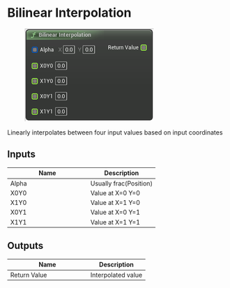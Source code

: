 # Bilinear Interpolation

<div align="left" data-full-width="false"><figure><img src="../../../../.gitbook/assets/bilinear_interpolation.png" alt=""><figcaption></figcaption></figure></div>

Linearly interpolates between four input values based on input coordinates

## Inputs

<table><thead><tr><th width="170">Name</th><th>Description</th></tr></thead><tbody><tr><td>Alpha</td><td>Usually frac(Position)</td></tr><tr><td>X0Y0</td><td>Value at X=0 Y=0</td></tr><tr><td>X1Y0</td><td>Value at X=1 Y=0</td></tr><tr><td>X0Y1</td><td>Value at X=0 Y=1</td></tr><tr><td>X1Y1</td><td>Value at X=1 Y=1</td></tr></tbody></table>

## Outputs

<table><thead><tr><th width="170">Name</th><th>Description</th></tr></thead><tbody><tr><td>Return Value</td><td>Interpolated value</td></tr></tbody></table>
